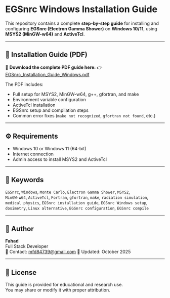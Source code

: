 # EGSnrc Windows Installation Guide

This repository contains a complete **step-by-step guide** for installing and configuring **EGSnrc (Electron Gamma Shower)** on **Windows 10/11**, using **MSYS2 (MinGW-w64)** and **ActiveTcl**.

---

## 📘 Installation Guide (PDF)

📄 **Download the complete PDF guide here:**
👉 [EGSnrc_Installation_Guide_Windows.pdf](./EGSnrc_Installation_Guide_Windows.pdf)

The PDF includes:
- Full setup for MSYS2, MinGW-w64, g++, gfortran, and make  
- Environment variable configuration  
- ActiveTcl installation  
- EGSnrc setup and compilation steps  
- Common error fixes (`make not recognized`, `gfortran not found`, etc.)  

---

## ⚙️ Requirements

- Windows 10 or Windows 11 (64-bit)
- Internet connection
- Admin access to install MSYS2 and ActiveTcl

---

## 🔑 Keywords

`EGSnrc`, `Windows`, `Monte Carlo`, `Electron Gamma Shower`, `MSYS2`,  
`MinGW-w64`, `ActiveTcl`, `Fortran`, `gfortran`, `make`, `radiation simulation`,  
`medical physics`, `EGSnrc installation guide`, `EGSnrc Windows setup`,  
`dosimetry`, `Linux alternative`, `EGSnrc configuration`, `EGSnrc compile`

---

## 💬 Author

**Fahad**  
Full Stack Developer  
📧 Contact: mfd84739@gmail.com
📅 Updated: October 2025

---

## 📄 License

This guide is provided for educational and research use.  
You may share or modify it with proper attribution.


<!-- Google site verification -->
<meta name="google-site-verification" content="U_I6BcguTfdt9qebZgfTOgD8MCuhnlARtH0ngkzDRJY" />
